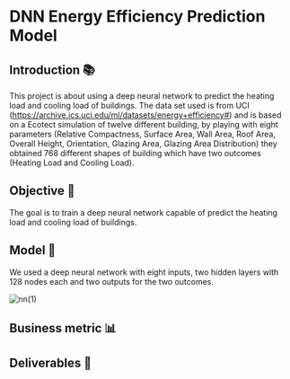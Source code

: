 # DNN Energy Efficiency Prediction Model 

## Introduction 📚

This project is about using a deep neural network to predict the heating load and cooling load of buildings. The data set used is from UCI (https://archive.ics.uci.edu/ml/datasets/energy+efficiency#) and is based on a Ecotect simulation of twelve different building, by playing with eight parameters (Relative Compactness, Surface Area, Wall Area, Roof Area, Overall Height, Orientation, Glazing Area, Glazing Area Distribution) they obtained 768 different shapes of building which have two outcomes (Heating Load and Cooling Load).
 
## Objective 🎯 
The goal is to train a  deep neural network capable of predict the heating load and cooling load of buildings.

## Model 🤖
We used a deep neural network with eight inputs, two hidden layers with 128 nodes each and two outputs for the two outcomes.

![nn(1)](https://github.com/EdAkh/DNN_Energy_Efficiency_Model/assets/98283423/68a81897-b999-4568-9baa-aaa1711e5fbc)


## Business metric 📊

## Deliverables 🧮
